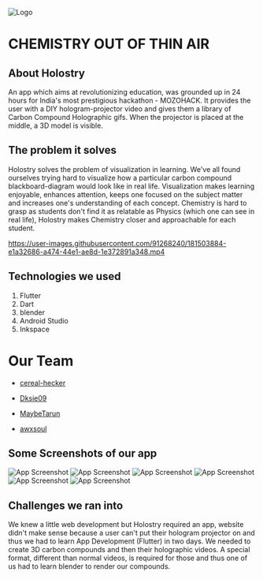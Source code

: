 ![Logo](images/logo.png)

#                                                 CHEMISTRY OUT OF THIN AIR

## About Holostry

An app which aims at revolutionizing education, was grounded up in 24 hours for India's most prestigious hackathon - MOZOHACK. It provides the user with a DIY hologram-projector video and gives them a library of Carbon Compound Holographic gifs. When the projector is placed at the middle, a 3D model is visible.

## The problem it solves

Holostry solves the problem of visualization in learning. We've all found ourselves trying hard to visualize how a particular carbon compound blackboard-diagram would look like in real life. Visualization makes learning enjoyable, enhances attention, keeps one focused on the subject matter and increases one's understanding of each concept. Chemistry is hard to grasp as students don't find it as relatable as Physics (which one can see in real life), Holostry makes Chemistry closer and approachable for each student.


https://user-images.githubusercontent.com/91268240/181503884-e1a32686-a474-44e1-ae8d-1e372891a348.mp4



## Technologies we used

1. Flutter
2. Dart
3. blender
4. Android Studio
5. Inkspace

# Our Team

- [cereal-hecker](https://www.github.com/cereal-hecker)

- [Dksie09](https://www.github.com/Dksie09)

- [MaybeTarun](https://linktr.ee/tarun2003)

- [awxsoul](https://www.github.com/awxsoul)



## Some Screenshots of our app

![App Screenshot](HolostryScreenshots/1.png)
![App Screenshot](HolostryScreenshots/2.png)
![App Screenshot](HolostryScreenshots/3.png)
![App Screenshot](HolostryScreenshots/4.png)
![App Screenshot](HolostryScreenshots/5.png)
![App Screenshot](HolostryScreenshots/6.png)

## Challenges we ran into

We knew a little web development but Holostry required an app, website didn't make sense because a user can't put their hologram projector on and thus we had to learn App Development (Flutter) in two days.
We needed to create 3D carbon compounds and then their holographic videos. A special format, different than normal videos, is required for those and thus one of us had to learn blender to render our compounds.
